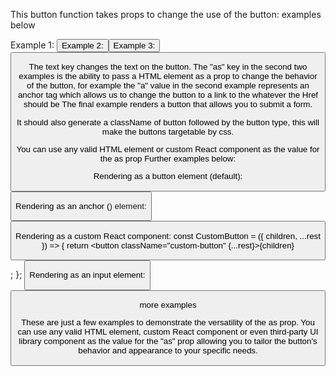 This button function takes props to change the use of the button: examples below

Example 1: <Button text="Click me!" onClick={handleButtonClick} />
Example 2: <Button as="a" href="https://www.google.com" target="_blank" text="Go to Google" />
Example 3: <Button as="input" type="submit" value="Submit" />

The text key changes the text on the button.
The "as" key in the second two examples is the ability to pass a HTML element as a prop to change the behavior of the button, for example the "a" value
in the second example represents an anchor tag which allows us to change the button to a link to the whatever the Href should be
The final example renders a button that allows you to submit a form.

It should also generate a className of button followed by the button type, this will make the buttons targetable by css. 

You can use any valid HTML element or custom React component as the value for the as prop
Further examples below: 



Rendering as a button element (default): 
<Button as="button" text="Click me!" onClick={handleButtonClick} />



Rendering as an anchor (<a>) element:
<Button as="a" href="https://www.google.com" target="_blank" text="Go to Google" />



Rendering as a custom React component:
const CustomButton = ({ children, ...rest }) => {
  return <button className="custom-button" {...rest}>{children}</button>;
};
<Button as={CustomButton} text="Custom Button" onClick={handleCustomButtonClick} />



Rendering as an input element:
<Button as="input" type="submit" value="Submit" />



more examples 


These are just a few examples to demonstrate the versatility of the as prop. You can use any valid HTML element, custom React component or even third-party UI library component as the value for the "as" prop allowing you to tailor the button's behavior and appearance to your specific needs.